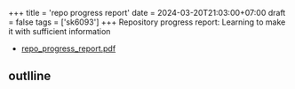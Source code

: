 +++
title = 'repo progress report'
date = 2024-03-20T21:03:00+07:00
draft = false
tags = ['sk6093']
+++
Repository progress report: Learning to make it with sufficient information
<!--more-->

+ [repo_progress_report.pdf](https://osf.io/tdcqu)


## outlline
